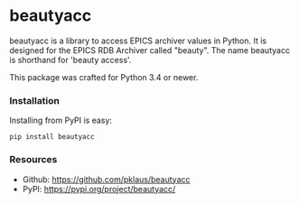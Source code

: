 # beautyacc

beautyacc is a library to access EPICS archiver values in Python.
It is designed for the EPICS RDB Archiver called "beauty".
The name beautyacc is shorthand for 'beauty access'.

This package was crafted for Python 3.4 or newer.

### Installation

Installing from PyPI is easy:

    pip install beautyacc

### Resources

* Github: <https://github.com/pklaus/beautyacc>
* PyPI: <https://pypi.org/project/beautyacc/>
